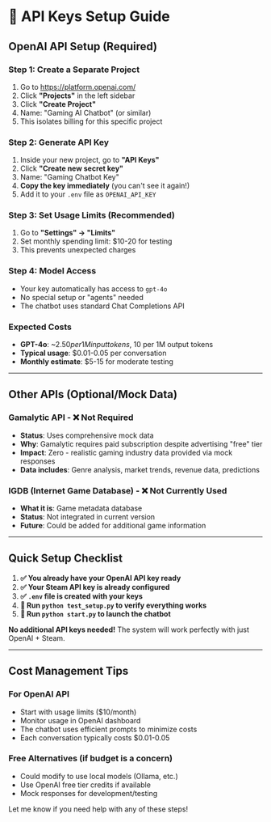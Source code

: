 # 🔑 API Keys Setup Guide

## OpenAI API Setup (Required)

### Step 1: Create a Separate Project
1. Go to https://platform.openai.com/
2. Click **"Projects"** in the left sidebar
3. Click **"Create Project"**
4. Name: "Gaming AI Chatbot" (or similar)
5. This isolates billing for this specific project

### Step 2: Generate API Key
1. Inside your new project, go to **"API Keys"**
2. Click **"Create new secret key"**
3. Name: "Gaming Chatbot Key"
4. **Copy the key immediately** (you can't see it again!)
5. Add it to your `.env` file as `OPENAI_API_KEY`

### Step 3: Set Usage Limits (Recommended)
1. Go to **"Settings" → "Limits"**
2. Set monthly spending limit: $10-20 for testing
3. This prevents unexpected charges

### Step 4: Model Access
- Your key automatically has access to `gpt-4o`
- No special setup or "agents" needed
- The chatbot uses standard Chat Completions API

### Expected Costs
- **GPT-4o**: ~$2.50 per 1M input tokens, ~$10 per 1M output tokens
- **Typical usage**: $0.01-0.05 per conversation
- **Monthly estimate**: $5-15 for moderate testing

---

## Other APIs (Optional/Mock Data)

### Gamalytic API - ❌ Not Required
- **Status**: Uses comprehensive mock data
- **Why**: Gamalytic requires paid subscription despite advertising "free" tier
- **Impact**: Zero - realistic gaming industry data provided via mock responses
- **Data includes**: Genre analysis, market trends, revenue data, predictions

### IGDB (Internet Game Database) - ❌ Not Currently Used
- **What it is**: Game metadata database
- **Status**: Not integrated in current version
- **Future**: Could be added for additional game information

---

## Quick Setup Checklist

1. **✅ You already have your OpenAI API key ready**
2. **✅ Your Steam API key is already configured**
3. **✅ `.env` file is created with your keys**
4. **🧪 Run `python test_setup.py` to verify everything works**
5. **🚀 Run `python start.py` to launch the chatbot**

**No additional API keys needed!** The system will work perfectly with just OpenAI + Steam.

---

## Cost Management Tips

### For OpenAI API
- Start with usage limits ($10/month)
- Monitor usage in OpenAI dashboard
- The chatbot uses efficient prompts to minimize costs
- Each conversation typically costs $0.01-0.05

### Free Alternatives (if budget is a concern)
- Could modify to use local models (Ollama, etc.)
- Use OpenAI free tier credits if available
- Mock responses for development/testing

Let me know if you need help with any of these steps!
